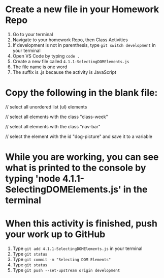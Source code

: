 # Create a new file in your Homework Repo
1. Go to your terminal
2. Navigate to your homework Repo, then Class Activities
3. If development is not in parenthesis, type `git switch development` in your terminal
4. Open VS Code by typing `code .`
5. Create a new file called `4.1.1-SelectingDOMElements.js`
  1. The file name is one word
  2. The suffix is .js because the activity is JavaScript

# Copy the following in the blank file:

// select all unordered list (ul) elements

// select all elements with the class "class-week"

// select all elements with the class "nav-bar"

// select the element with the id "dog-picture" and save it to a variable

# While you are working, you can see what is printed to the console by typing 'node 4.1.1-SelectingDOMElements.js' in the terminal

# When this activity is finished, push your work up to GitHub
1. Type `git add 4.1.1-SelectingDOMElements.js` in your terminal
2. Type `git status`
3. Type `git commit -m "Selecting DOM Elements"`
4. Type `git status`
5. Type `git push --set-upstream origin development`
